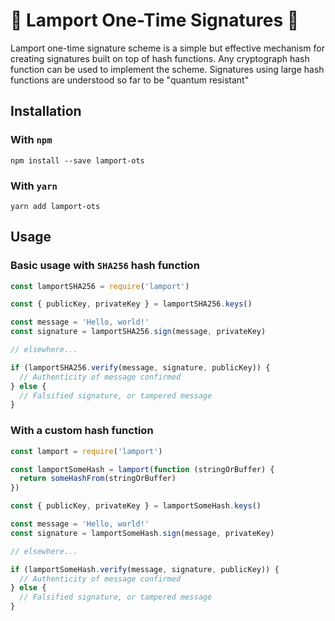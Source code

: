 # 🔏 Lamport One-Time Signatures 🔏

Lamport one-time signature scheme is a simple but effective mechanism for creating signatures built on top of hash functions.
Any cryptograph hash function can be used to implement the scheme.
Signatures using large hash functions are understood so far to be "quantum resistant"

## Installation

### With `npm`

```shell
npm install --save lamport-ots
```

### With `yarn`

```shell
yarn add lamport-ots
```

## Usage

### Basic usage with `SHA256` hash function

```javascript
const lamportSHA256 = require('lamport')

const { publicKey, privateKey } = lamportSHA256.keys()

const message = 'Hello, world!'
const signature = lamportSHA256.sign(message, privateKey)

// elsewhere...

if (lamportSHA256.verify(message, signature, publicKey)) {
  // Authenticity of message confirmed
} else {
  // Falsified signature, or tampered message
}
```

### With a custom hash function

```javascript
const lamport = require('lamport')

const lamportSomeHash = lamport(function (stringOrBuffer) {
  return someHashFrom(stringOrBuffer)
})

const { publicKey, privateKey } = lamportSomeHash.keys()

const message = 'Hello, world!'
const signature = lamportSomeHash.sign(message, privateKey)

// elsewhere...

if (lamportSomeHash.verify(message, signature, publicKey)) {
  // Authenticity of message confirmed
} else {
  // Falsified signature, or tampered message
}
```
